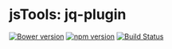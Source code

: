 jsTools: jq-plugin
==================
[![Bower version](https://badge.fury.io/bo/jq-plugin.svg)](http://badge.fury.io/bo/jq-plugin)
[![npm version](https://badge.fury.io/js/jq-plugin.svg)](http://badge.fury.io/js/jq-plugin)
[![Build Status](https://travis-ci.org/jstools/jq-plugin.svg?branch=master)](https://travis-ci.org/jstools/jq-plugin)
